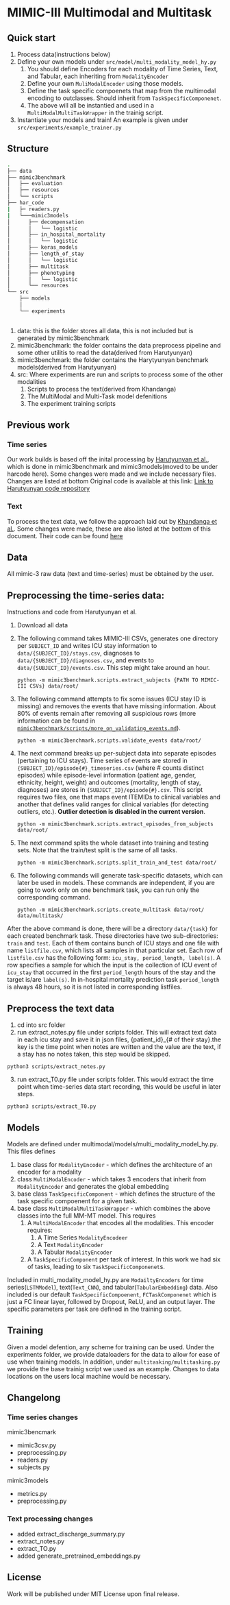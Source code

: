 MIMIC-III Multimodal and Multitask
=========================


## Quick start
1. Process data(instructions below)
2. Define your own models under `src/model/multi_modality_model_hy.py`
   1. You should define Encoders for each modality of Time Series, Text, and Tabular, each inheriting from `ModalityEncoder`
   2. Define your own `MuliModalEncoder` using those models.
   3. Define the task specific compoenets that map from the multimodal encoding to outclasses. Should inherit from `TaskSpecificComponenet`.
   4. The above will all be instantied and used in a `MultiModalMultiTaskWrapper` in the trainig script.
3. Instantiate your models and train! An example is given under `src/experiments/example_trainer.py`

## Structure
```bash
.
├── data
├── mimic3benchmark
│   ├── evaluation
│   ├── resources
│   └── scripts
├── har_code 
|   ├─ readers.py
|   └───mimic3models
│      ├── decompensation
│      │   └── logistic
│      ├── in_hospital_mortality
│      │   └── logistic    
│      ├── keras_models
│      ├── length_of_stay
│      │   └── logistic
│      ├── multitask
│      ├── phenotyping
│      │   └── logistic
│      └── resources
└── src
    ├── models
    │   
    └── experiments
    
```

1. data: this is the folder stores all data, this is not included but is generated by mimic3benchmark
2. mimic3benchmark: the folder contains the data preprocess pipeline and some other utilitis to read the data(derived from Harutyunyan)
3. mimic3benchmark: the folder contains the Harytyunyan benchmark models(derived from Harutyunyan)
4. src: Where experiments are run and scripts to process some of the other modalities
   1. Scripts to process the text(derived from Khandanga)
   2. The MultiModal and Multi-Task model defenitions
   3. The experiment training scripts


## Previous work
### Time series
Our work builds is based off the inital processing by [Harutyunyan et al.](https://arxiv.org/abs/1703.07771), which is done in 
mimic3benchmark and mimic3models(moved to be under harcode here). Some changes were made and we include necessary files. Changes are listed at bottom
Original code is available at this link:
[Link to Harutyunyan code repository](https://github.com/YerevaNN/mimic3-benchmarks)
### Text
To process the text data, we follow the approach laid out by [Khandanga et al.](https://arxiv.org/abs/1909.09702). Some changes were made, these are also listed at the bottom of this document.
Their code can be found [here](https://github.com/kaggarwal/ClinicalNotesICU)


## Data
All mimic-3 raw data (text and time-series) must be obtained by the user.
## Preprocessing the time-series data:
Instructions and code from Harutyunyan et al.
1. Download all data

2. The following command takes MIMIC-III CSVs, generates one directory per `SUBJECT_ID` and writes ICU stay information to `data/{SUBJECT_ID}/stays.csv`, diagnoses to `data/{SUBJECT_ID}/diagnoses.csv`, and events to `data/{SUBJECT_ID}/events.csv`. This step might take around an hour.

       python -m mimic3benchmark.scripts.extract_subjects {PATH TO MIMIC-III CSVs} data/root/

3. The following command attempts to fix some issues (ICU stay ID is missing) and removes the events that have missing information. About 80% of events remain after removing all suspicious rows (more information can be found in [`mimic3benchmark/scripts/more_on_validating_events.md`](mimic3benchmark/scripts/more_on_validating_events.md)).

       python -m mimic3benchmark.scripts.validate_events data/root/

4. The next command breaks up per-subject data into separate episodes (pertaining to ICU stays). Time series of events are stored in ```{SUBJECT_ID}/episode{#}_timeseries.csv``` (where # counts distinct episodes) while episode-level information (patient age, gender, ethnicity, height, weight) and outcomes (mortality, length of stay, diagnoses) are stores in ```{SUBJECT_ID}/episode{#}.csv```. This script requires two files, one that maps event ITEMIDs to clinical variables and another that defines valid ranges for clinical variables (for detecting outliers, etc.). **Outlier detection is disabled in the current version**.

       python -m mimic3benchmark.scripts.extract_episodes_from_subjects data/root/

5. The next command splits the whole dataset into training and testing sets. Note that the train/test split is the same of all tasks.

       python -m mimic3benchmark.scripts.split_train_and_test data/root/
	
6. The following commands will generate task-specific datasets, which can later be used in models. These commands are independent, if you are going to work only on one benchmark task, you can run only the corresponding command.

       python -m mimic3benchmark.scripts.create_multitask data/root/ data/multitask/

After the above command is done, there will be a directory `data/{task}` for each created benchmark task.
These directories have two sub-directories: `train` and `test`.
Each of them contains bunch of ICU stays and one file with name `listfile.csv`, which lists all samples in that particular set.
Each row of `listfile.csv` has the following form: `icu_stay, period_length, label(s)`.
A row specifies a sample for which the input is the collection of ICU event of `icu_stay` that occurred in the first `period_length` hours of the stay and the target is/are `label(s)`.
In in-hospital mortality prediction task `period_length` is always 48 hours, so it is not listed in corresponding listfiles.

## Preprocess the text data

1. cd into src folder
2. run extract_notes.py file under scripts folder. This will extract text data in each icu stay and save it in json files, {patient_id}_{# of their stay}.the key is the time point when notes are written and the value are the text, if a stay has no notes  taken, this step would be skipped.
```shell
python3 scripts/extract_notes.py 
```

3. run extract_T0.py file under scripts folder. This would extract the time point when time-series data start recording, this would be useful in later steps.
```shell
python3 scripts/extract_T0.py 
```

## Models
Models are defined under multimodal/models/multi_modality_model_hy.py. This files defines 
1. base class for `ModalityEncoder` - which defines the architecture of an encoder for a modality
2. class `MultiModalEncoder` - which takes 3 encoders that inherit from `ModalityEncoder` and generates the global embedding
3. base class `TaskSpecificComponent` - which defines the structure of the task specific compoenent for a given task.
4. base class `MultiModalMultiTaskWrapper` - which combines the above classes into the full MM-MT model. This requires
   1. A `MultiModalEncoder` that encodes all the modalities. This encoder requires:
      1. A Time Series `ModalityEncodeer`
      2. A Text `ModalityEncoder`
      3. A Tabular `ModalityEncoder`
   2. A `TaskSpecificComponent` per task of interest. In this work we had six of tasks, leading to six `TaskSpecificComponenet`s.

Included in multi_modality_model_hy.py are `ModailtyEncoders` for time series(`LSTMModel`), text(`Text_CNN`), and tabular(`TabularEmbedding`) data.
Also included is our default `TaskSpecificCompoenent`, `FCTaskComponenet` which is just a FC linear layer, followed by Dropout, ReLU, and an output layer. The specific parameters per task are defined in the training script.


## Training

Given a model defention, any scheme for training can be used. Under the experiments folder, we provide dataloaders for the data to allow for 
ease of use when training models. In addition, under `multitasking/multitasking.py` we provide the base trainig script we used as an example.
Changes to data locations on the users local machine would be necessary.


## Changelong

### Time series changes
mimic3bencmark
* mimic3csv.py
* preprocessing.py
* readers.py
* subjects.py

mimic3models
* metrics.py
* preprocessing.py

### Text processing changes
* added extract_discharge_summary.py
* extract_notes.py
* extract_TO.py
* added generate_pretrained_embeddings.py


## License
Work will be published under MIT License upon final release.